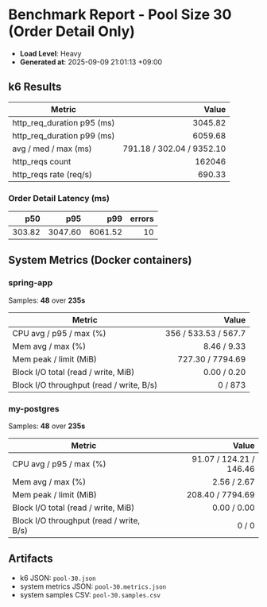 ﻿# Benchmark Report - Pool Size 30 (Order Detail Only)

- **Load Level**: Heavy
- **Generated at**: 2025-09-09 21:01:13 +09:00

## k6 Results

| Metric | Value |
|---|---:|
| http_req_duration p95 (ms) | 3045.82 |
| http_req_duration p99 (ms) | 6059.68 |
| avg / med / max (ms) | 791.18 / 302.04 / 9352.10 |
| http_reqs count | 162046 |
| http_reqs rate (req/s) | 690.33 |

### Order Detail Latency (ms)

| p50 | p95 | p99 | errors |
|---:|---:|---:|---:|
| 303.82 | 3047.60 | 6061.52 | 10 |

## System Metrics (Docker containers)

### spring-app

Samples: **48** over **235s**

| Metric | Value |
|---|---:|
| CPU avg / p95 / max (%) | 356 / 533.53 / 567.7 |
| Mem avg / max (%) | 8.46 / 9.33 |
| Mem peak / limit (MiB) | 727.30 / 7794.69 |
| Block I/O total (read / write, MiB) | 0.00 / 0.20 |
| Block I/O throughput (read / write, B/s) | 0 / 873 |

### my-postgres

Samples: **48** over **235s**

| Metric | Value |
|---|---:|
| CPU avg / p95 / max (%) | 91.07 / 124.21 / 146.46 |
| Mem avg / max (%) | 2.56 / 2.67 |
| Mem peak / limit (MiB) | 208.40 / 7794.69 |
| Block I/O total (read / write, MiB) | 0.00 / 0.00 |
| Block I/O throughput (read / write, B/s) | 0 / 0 |

## Artifacts

- k6 JSON: `pool-30.json`
- system metrics JSON: `pool-30.metrics.json`
- system samples CSV: `pool-30.samples.csv`

